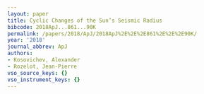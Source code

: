 ```yaml
---
layout: paper
title: Cyclic Changes of the Sun’s Seismic Radius
bibcode: 2018ApJ...861...90K
permalink: /papers/2018/ApJ/2018ApJ%2E%2E%2E861%2E%2E%2E90K/
year: '2018'
journal_abbrev: ApJ
authors:
- Kosovichev, Alexander
- Rozelot, Jean-Pierre
vso_source_keys: {}
vso_instrument_keys: {}
---
```

